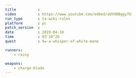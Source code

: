 ```yaml
---
title          :
video          : https://www.youtube.com/embed/aUYUNBggy7U
run_type       : ta-wiki-rules
platform       : pc
patch_version  : 
date           : 2019-04-18
time           : 03'28"26
quest          : 9★-a-whisper-of-white-mane

runners:
    - rainy

weapons:
    - charge-blade
---
```

